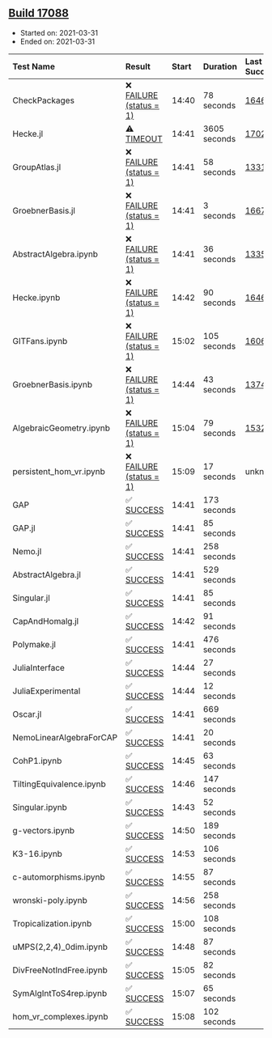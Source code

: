 ## [Build 17088](https://oscarci.mathematik.uni-kl.de/job/oscar/17088/)

* Started on: 2021-03-31
* Ended on: 2021-03-31

| Test Name    | Result | Start | Duration | Last Success | First Failure |
|:-------------|:-------|:------|:---------|:-------------|:--------------|
| CheckPackages | ❌ [FAILURE (status = 1)](https://oscarci.mathematik.uni-kl.de/job/oscar/17088/artifact/logs/build-17088/CheckPackages.log) | 14:40 | 78 seconds | [16463](https://oscarci.mathematik.uni-kl.de/job/oscar/16463/) | [16464](https://oscarci.mathematik.uni-kl.de/job/oscar/16464/) |
| Hecke.jl | ⚠ [TIMEOUT](https://oscarci.mathematik.uni-kl.de/job/oscar/17088/artifact/logs/build-17088/Hecke.jl.log) | 14:41 | 3605 seconds | [17022](https://oscarci.mathematik.uni-kl.de/job/oscar/17022/) | [17023](https://oscarci.mathematik.uni-kl.de/job/oscar/17023/) |
| GroupAtlas.jl | ❌ [FAILURE (status = 1)](https://oscarci.mathematik.uni-kl.de/job/oscar/17088/artifact/logs/build-17088/GroupAtlas.jl.log) | 14:41 | 58 seconds | [13311](https://oscarci.mathematik.uni-kl.de/job/oscar/13311/) | [13312](https://oscarci.mathematik.uni-kl.de/job/oscar/13312/) |
| GroebnerBasis.jl | ❌ [FAILURE (status = 1)](https://oscarci.mathematik.uni-kl.de/job/oscar/17088/artifact/logs/build-17088/GroebnerBasis.jl.log) | 14:41 | 3 seconds | [16676](https://oscarci.mathematik.uni-kl.de/job/oscar/16676/) | [16677](https://oscarci.mathematik.uni-kl.de/job/oscar/16677/) |
| AbstractAlgebra.ipynb | ❌ [FAILURE (status = 1)](https://oscarci.mathematik.uni-kl.de/job/oscar/17088/artifact/logs/build-17088/AbstractAlgebra.ipynb.log) | 14:41 | 36 seconds | [13355](https://oscarci.mathematik.uni-kl.de/job/oscar/13355/) | [13356](https://oscarci.mathematik.uni-kl.de/job/oscar/13356/) |
| Hecke.ipynb | ❌ [FAILURE (status = 1)](https://oscarci.mathematik.uni-kl.de/job/oscar/17088/artifact/logs/build-17088/Hecke.ipynb.log) | 14:42 | 90 seconds | [16463](https://oscarci.mathematik.uni-kl.de/job/oscar/16463/) | [16464](https://oscarci.mathematik.uni-kl.de/job/oscar/16464/) |
| GITFans.ipynb | ❌ [FAILURE (status = 1)](https://oscarci.mathematik.uni-kl.de/job/oscar/17088/artifact/logs/build-17088/GITFans.ipynb.log) | 15:02 | 105 seconds | [16068](https://oscarci.mathematik.uni-kl.de/job/oscar/16068/) | [16069](https://oscarci.mathematik.uni-kl.de/job/oscar/16069/) |
| GroebnerBasis.ipynb | ❌ [FAILURE (status = 1)](https://oscarci.mathematik.uni-kl.de/job/oscar/17088/artifact/logs/build-17088/GroebnerBasis.ipynb.log) | 14:44 | 43 seconds | [13748](https://oscarci.mathematik.uni-kl.de/job/oscar/13748/) | [13749](https://oscarci.mathematik.uni-kl.de/job/oscar/13749/) |
| AlgebraicGeometry.ipynb | ❌ [FAILURE (status = 1)](https://oscarci.mathematik.uni-kl.de/job/oscar/17088/artifact/logs/build-17088/AlgebraicGeometry.ipynb.log) | 15:04 | 79 seconds | [15322](https://oscarci.mathematik.uni-kl.de/job/oscar/15322/) | [15323](https://oscarci.mathematik.uni-kl.de/job/oscar/15323/) |
| persistent_hom_vr.ipynb | ❌ [FAILURE (status = 1)](https://oscarci.mathematik.uni-kl.de/job/oscar/17088/artifact/logs/build-17088/persistent_hom_vr.ipynb.log) | 15:09 | 17 seconds | unknown | unknown |
| GAP | ✅ [SUCCESS](https://oscarci.mathematik.uni-kl.de/job/oscar/17088/artifact/logs/build-17088/GAP.log) | 14:41 | 173 seconds |  |  |
| GAP.jl | ✅ [SUCCESS](https://oscarci.mathematik.uni-kl.de/job/oscar/17088/artifact/logs/build-17088/GAP.jl.log) | 14:41 | 85 seconds |  |  |
| Nemo.jl | ✅ [SUCCESS](https://oscarci.mathematik.uni-kl.de/job/oscar/17088/artifact/logs/build-17088/Nemo.jl.log) | 14:41 | 258 seconds |  |  |
| AbstractAlgebra.jl | ✅ [SUCCESS](https://oscarci.mathematik.uni-kl.de/job/oscar/17088/artifact/logs/build-17088/AbstractAlgebra.jl.log) | 14:41 | 529 seconds |  |  |
| Singular.jl | ✅ [SUCCESS](https://oscarci.mathematik.uni-kl.de/job/oscar/17088/artifact/logs/build-17088/Singular.jl.log) | 14:41 | 85 seconds |  |  |
| CapAndHomalg.jl | ✅ [SUCCESS](https://oscarci.mathematik.uni-kl.de/job/oscar/17088/artifact/logs/build-17088/CapAndHomalg.jl.log) | 14:42 | 91 seconds |  |  |
| Polymake.jl | ✅ [SUCCESS](https://oscarci.mathematik.uni-kl.de/job/oscar/17088/artifact/logs/build-17088/Polymake.jl.log) | 14:41 | 476 seconds |  |  |
| JuliaInterface | ✅ [SUCCESS](https://oscarci.mathematik.uni-kl.de/job/oscar/17088/artifact/logs/build-17088/JuliaInterface.log) | 14:44 | 27 seconds |  |  |
| JuliaExperimental | ✅ [SUCCESS](https://oscarci.mathematik.uni-kl.de/job/oscar/17088/artifact/logs/build-17088/JuliaExperimental.log) | 14:44 | 12 seconds |  |  |
| Oscar.jl | ✅ [SUCCESS](https://oscarci.mathematik.uni-kl.de/job/oscar/17088/artifact/logs/build-17088/Oscar.jl.log) | 14:41 | 669 seconds |  |  |
| NemoLinearAlgebraForCAP | ✅ [SUCCESS](https://oscarci.mathematik.uni-kl.de/job/oscar/17088/artifact/logs/build-17088/NemoLinearAlgebraForCAP.log) | 14:41 | 20 seconds |  |  |
| CohP1.ipynb | ✅ [SUCCESS](https://oscarci.mathematik.uni-kl.de/job/oscar/17088/artifact/logs/build-17088/CohP1.ipynb.log) | 14:45 | 63 seconds |  |  |
| TiltingEquivalence.ipynb | ✅ [SUCCESS](https://oscarci.mathematik.uni-kl.de/job/oscar/17088/artifact/logs/build-17088/TiltingEquivalence.ipynb.log) | 14:46 | 147 seconds |  |  |
| Singular.ipynb | ✅ [SUCCESS](https://oscarci.mathematik.uni-kl.de/job/oscar/17088/artifact/logs/build-17088/Singular.ipynb.log) | 14:43 | 52 seconds |  |  |
| g-vectors.ipynb | ✅ [SUCCESS](https://oscarci.mathematik.uni-kl.de/job/oscar/17088/artifact/logs/build-17088/g-vectors.ipynb.log) | 14:50 | 189 seconds |  |  |
| K3-16.ipynb | ✅ [SUCCESS](https://oscarci.mathematik.uni-kl.de/job/oscar/17088/artifact/logs/build-17088/K3-16.ipynb.log) | 14:53 | 106 seconds |  |  |
| c-automorphisms.ipynb | ✅ [SUCCESS](https://oscarci.mathematik.uni-kl.de/job/oscar/17088/artifact/logs/build-17088/c-automorphisms.ipynb.log) | 14:55 | 87 seconds |  |  |
| wronski-poly.ipynb | ✅ [SUCCESS](https://oscarci.mathematik.uni-kl.de/job/oscar/17088/artifact/logs/build-17088/wronski-poly.ipynb.log) | 14:56 | 258 seconds |  |  |
| Tropicalization.ipynb | ✅ [SUCCESS](https://oscarci.mathematik.uni-kl.de/job/oscar/17088/artifact/logs/build-17088/Tropicalization.ipynb.log) | 15:00 | 108 seconds |  |  |
| uMPS(2,2,4)_0dim.ipynb | ✅ [SUCCESS](https://oscarci.mathematik.uni-kl.de/job/oscar/17088/artifact/logs/build-17088/uMPS-2-2-4-_0dim.ipynb.log) | 14:48 | 87 seconds |  |  |
| DivFreeNotIndFree.ipynb | ✅ [SUCCESS](https://oscarci.mathematik.uni-kl.de/job/oscar/17088/artifact/logs/build-17088/DivFreeNotIndFree.ipynb.log) | 15:05 | 82 seconds |  |  |
| SymAlgIntToS4rep.ipynb | ✅ [SUCCESS](https://oscarci.mathematik.uni-kl.de/job/oscar/17088/artifact/logs/build-17088/SymAlgIntToS4rep.ipynb.log) | 15:07 | 65 seconds |  |  |
| hom_vr_complexes.ipynb | ✅ [SUCCESS](https://oscarci.mathematik.uni-kl.de/job/oscar/17088/artifact/logs/build-17088/hom_vr_complexes.ipynb.log) | 15:08 | 102 seconds |  |  |
